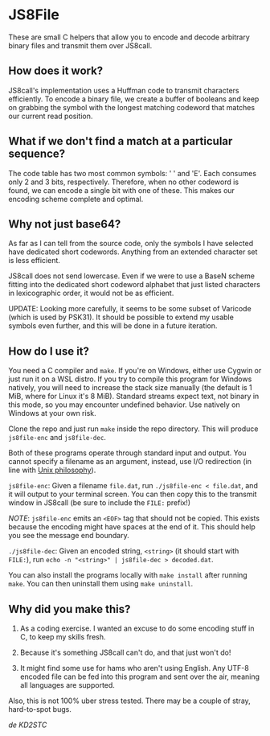 # JS8File

These are small C helpers that allow you to encode and decode arbitrary binary files and transmit them over JS8call.

## How does it work?

JS8call's implementation uses a Huffman code to transmit characters efficiently. To encode a binary file, we create a buffer of booleans and keep on grabbing the symbol with the longest matching codeword that matches our current read position.

## What if we don't find a match at a particular sequence?

The code table has two most common symbols: ' ' and 'E'. Each consumes only 2 and 3 bits, respectively. Therefore, when no other codeword is found, we can encode a single bit with one of these. This makes our encoding scheme complete and optimal.

## Why not just base64?

As far as I can tell from the source code, only the symbols I have selected have dedicated short codewords. Anything from an extended character set is less efficient.

JS8call does not send lowercase. Even if we were to use a BaseN scheme fitting into the dedicated short codeword alphabet that just listed characters in lexicographic order, it would not be as efficient.

UPDATE: Looking more carefully, it seems to be some subset of Varicode (which is used by PSK31). It should be possible to extend my usable symbols even further, and this will be done in a future iteration.

## How do I use it?

You need a C compiler and `make`. If you're on Windows, either use Cygwin or just run it on a WSL distro. If you try to compile this program for Windows natively, you will need to increase the stack size manually (the default is 1 MiB, where for Linux it's 8 MiB). Standard streams expect text, not binary in this mode, so you may encounter undefined behavior. Use natively on Windows at your own risk.

Clone the repo and just run `make` inside the repo directory. This will produce `js8file-enc` and `js8file-dec`.

Both of these programs operate through standard input and output. You cannot specify a filename as an argument, instead, use I/O redirection (in line with [Unix philosophy](http://www.catb.org/~esr/writings/taoup/html/ch01s06.html)).

`js8file-enc`: Given a filename `file.dat`, run `./js8file-enc < file.dat`, and it will output to your terminal screen. You can then copy this to the transmit window in JS8call (be sure to include the `FILE:` prefix!)

_NOTE_: `js8file-enc` emits an `<EOF>` tag that should not be copied. This exists because the encoding might have spaces at the end of it. This should help you see the message end boundary.

`./js8file-dec`: Given an encoded string, `<string>` (it should start with `FILE:`), run `echo -n "<string>" | js8file-dec > decoded.dat`.

You can also install the programs locally with `make install` after running `make`. You can then uninstall them using `make uninstall`.

## Why did you make this?

1. As a coding exercise. I wanted an excuse to do some encoding stuff in C, to keep my skills fresh.

2. Because it's something JS8call can't do, and that just won't do!

3. It might find some use for hams who aren't using English. Any UTF-8 encoded file can be fed into this program and sent over the air, meaning all languages are supported.

Also, this is not 100% uber stress tested. There may be a couple of stray, hard-to-spot bugs.

_de KD2STC_
